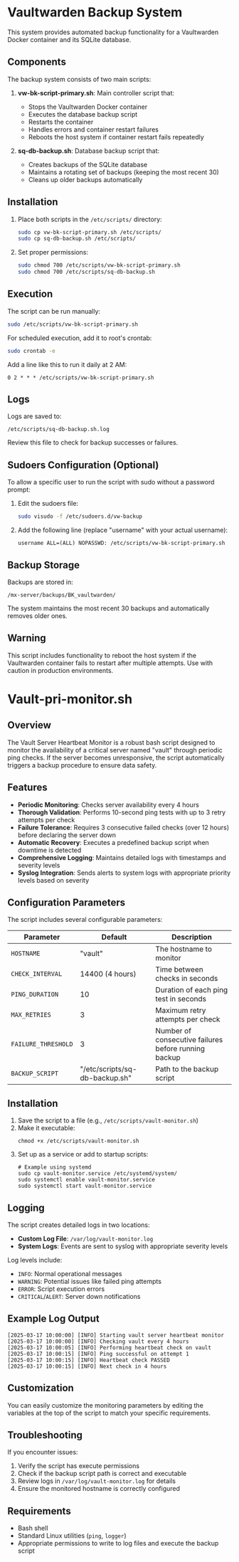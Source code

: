 # Vaultwarden Backup System

This system provides automated backup functionality for a Vaultwarden Docker container and its SQLite database.

## Components

The backup system consists of two main scripts:

1. **vw-bk-script-primary.sh**: Main controller script that:
   - Stops the Vaultwarden Docker container
   - Executes the database backup script
   - Restarts the container
   - Handles errors and container restart failures
   - Reboots the host system if container restart fails repeatedly

2. **sq-db-backup.sh**: Database backup script that:
   - Creates backups of the SQLite database
   - Maintains a rotating set of backups (keeping the most recent 30)
   - Cleans up older backups automatically

## Installation

1. Place both scripts in the `/etc/scripts/` directory:
   ```bash
   sudo cp vw-bk-script-primary.sh /etc/scripts/
   sudo cp sq-db-backup.sh /etc/scripts/
   ```

2. Set proper permissions:
   ```bash
   sudo chmod 700 /etc/scripts/vw-bk-script-primary.sh
   sudo chmod 700 /etc/scripts/sq-db-backup.sh
   ```

## Execution

The script can be run manually:
```bash
sudo /etc/scripts/vw-bk-script-primary.sh
```

For scheduled execution, add it to root's crontab:
```bash
sudo crontab -e
```

Add a line like this to run it daily at 2 AM:
```
0 2 * * * /etc/scripts/vw-bk-script-primary.sh
```

## Logs

Logs are saved to:
```
/etc/scripts/sq-db-backup.sh.log
```

Review this file to check for backup successes or failures.

## Sudoers Configuration (Optional)

To allow a specific user to run the script with sudo without a password prompt:

1. Edit the sudoers file:
   ```bash
   sudo visudo -f /etc/sudoers.d/vw-backup
   ```

2. Add the following line (replace "username" with your actual username):
   ```
   username ALL=(ALL) NOPASSWD: /etc/scripts/vw-bk-script-primary.sh
   ```

## Backup Storage

Backups are stored in:
```
/mx-server/backups/BK_vaultwarden/
```

The system maintains the most recent 30 backups and automatically removes older ones.

## Warning

This script includes functionality to reboot the host system if the Vaultwarden container fails to restart after multiple attempts. Use with caution in production environments.

# Vault-pri-monitor.sh

## Overview
The Vault Server Heartbeat Monitor is a robust bash script designed to monitor the availability of a critical server named "vault" through periodic ping checks. If the server becomes unresponsive, the script automatically triggers a backup procedure to ensure data safety.

## Features
- **Periodic Monitoring**: Checks server availability every 4 hours
- **Thorough Validation**: Performs 10-second ping tests with up to 3 retry attempts per check
- **Failure Tolerance**: Requires 3 consecutive failed checks (over 12 hours) before declaring the server down
- **Automatic Recovery**: Executes a predefined backup script when downtime is detected
- **Comprehensive Logging**: Maintains detailed logs with timestamps and severity levels
- **Syslog Integration**: Sends alerts to system logs with appropriate priority levels based on severity

## Configuration Parameters
The script includes several configurable parameters:

| Parameter | Default | Description |
|-----------|---------|-------------|
| `HOSTNAME` | "vault" | The hostname to monitor |
| `CHECK_INTERVAL` | 14400 (4 hours) | Time between checks in seconds |
| `PING_DURATION` | 10 | Duration of each ping test in seconds |
| `MAX_RETRIES` | 3 | Maximum retry attempts per check |
| `FAILURE_THRESHOLD` | 3 | Number of consecutive failures before running backup |
| `BACKUP_SCRIPT` | "/etc/scripts/sq-db-backup.sh" | Path to the backup script |

## Installation

1. Save the script to a file (e.g., `/etc/scripts/vault-monitor.sh`)
2. Make it executable:
   ```
   chmod +x /etc/scripts/vault-monitor.sh
   ```
3. Set up as a service or add to startup scripts:
   ```
   # Example using systemd
   sudo cp vault-monitor.service /etc/systemd/system/
   sudo systemctl enable vault-monitor.service
   sudo systemctl start vault-monitor.service
   ```

## Logging
The script creates detailed logs in two locations:
- **Custom Log File**: `/var/log/vault-monitor.log`
- **System Logs**: Events are sent to syslog with appropriate severity levels

Log levels include:
- `INFO`: Normal operational messages
- `WARNING`: Potential issues like failed ping attempts
- `ERROR`: Script execution errors
- `CRITICAL`/`ALERT`: Server down notifications

## Example Log Output
```
[2025-03-17 10:00:00] [INFO] Starting vault server heartbeat monitor
[2025-03-17 10:00:00] [INFO] Checking vault every 4 hours
[2025-03-17 10:00:05] [INFO] Performing heartbeat check on vault
[2025-03-17 10:00:15] [INFO] Ping successful on attempt 1
[2025-03-17 10:00:15] [INFO] Heartbeat check PASSED
[2025-03-17 10:00:15] [INFO] Next check in 4 hours
```

## Customization
You can easily customize the monitoring parameters by editing the variables at the top of the script to match your specific requirements.

## Troubleshooting
If you encounter issues:
1. Verify the script has execute permissions
2. Check if the backup script path is correct and executable
3. Review logs in `/var/log/vault-monitor.log` for details
4. Ensure the monitored hostname is correctly configured

## Requirements
- Bash shell
- Standard Linux utilities (`ping`, `logger`)
- Appropriate permissions to write to log files and execute the backup script
